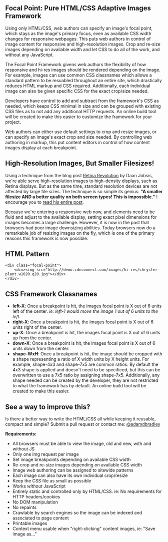 ## Focal Point: Pure HTML/CSS Adaptive Images Framework

Using only HTML/CSS, web authors can specify an image's focal point, which stays as the image's primary focus, even as available CSS width changes for responsive webpages. This puts web authors in control of image content for responsive and high-resolution images. Crop and re-size images depending on available width and let CSS to do all of the work, and without any JavaScript.

The Focal Point Framework givens web authors the flexibility of how responsive and hi-res images should be rendered depending on the image. For example, images can use common CSS classnames which allows a standard pattern to be resuabled throughout an entire site, which drastically reduces HTML markup and CSS required. Additionally, each individual image can also be given specific CSS for the exact crop/size needed.

Developers have control to add and subtract from the framework's CSS as needed, which keeps CSS minimal in size and can be grouped with existing CSS files as to not add any additional HTTP requests. An online build tool will be created to make this easier to customize the framework for your project.

Web authors can either use default settings to crop and resize images, or can specify an image's exact crop and size needed. By controlling web authoring in markup, this put content editors in control of how content images display at each breakpoint.
    

## High-Resolution Images, But Smaller Filesizes!

Using a technique from the blog post [Retina Revolution](http://blog.netvlies.nl/design-interactie/retina-revolution/) by Daan Jobsis, we're able serve high-resolution images to high-density displays, such as Retina displays. But as the same time, standard resolution devices are not affected by large file sizes. The technique is so simple its genius: __"A smaller filesize AND a better quality on both screen types! This is impossible."__ I encourage you to [read his entire post](http://blog.netvlies.nl/design-interactie/retina-revolution/).

Because we're entering a responsive web now, and elements need to be fluid and adjust to the available display, setting exact pixel dimensions for images becomes a large challenge. However, it is now in the past that browsers had poor image downsizing abilities. Today browsers now do a remarkable job of resizing images on the fly, which is one of the primary reasons this framework is now possible.


## HTML Pattern

    <div class="focal-point">
        <div><img src="http://demo.cdnconnect.com/images/hi-res/chrysler-plant.w1020.q20.jpg"></div>
    </div>


## CSS Framework Classnames

 - __left-X__: Once a breakpoint is hit, the images focal point is X out of 6 units left of the center. _ie: left-1 would move the image 1 out of 6 units to the left._
 - __right-X__: Once a breakpoint is hit, the images focal point is X out of 6 units right of the center.
 - __up-X__: Once a breakpoint is hit, the images focal point is X out of 6 units up from the center.
 - __down-X__: Once a breakpoint is hit, the images focal point is X out of 6 units down from the center.
 - __shape-WxH__: Once a breakpoint is hit, the image should be cropped with a shape representing a ratio of X width units by X height units. For example, shape-4x3 and shape-7x5 are common ratios. By default the 4x3 shape is applied and doesn't need to be specificed, but this can be overwritten to use a 7x5 ratio by assigning shape-7x5. Additionally, any shape needed can be created by the developer, they are not restricted to what the framework has by default. An online build tool will be created to make this easier.


## See a way to improve this?

Is there a better way to write the HTML/CSS all while keeping it reusable, compact and simple? Submit a pull request or contact me: [@adamdbradley](https://twitter.com/adamdbradley)

__Requirements:__

 - All browsers must be able to view the image, old and new, with and without JS
 - Only one img request per image
 - Set image breakpoints depending on available CSS width
 - Re-crop and re-size images depending on available CSS width
 - Image web authoring can be assigned to sitewide patterns
 - Each image can also have its own individual crop/resize
 - Keep the CSS file as small as possible
 - Works *without* JavaScript
 - Entirely static and controlled only by HTML/CSS. ie: No requirements for HTTP headers/cookies
 - No DOM manipulation
 - No repaints
 - Crawlable by search engines so the image can be indexed and associated to page content
 - Printable images
 - Context menu usable when "right-clicking" content images, ie: "Save image as..."

